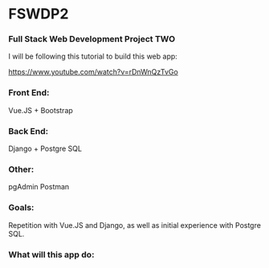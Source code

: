 # FSWDP2
### **Full Stack Web Development Project TWO**

I will be following this tutorial to build this web app: 

https://www.youtube.com/watch?v=rDnWnQzTvGo

### Front End: 
Vue.JS + Bootstrap

### Back End: 
Django + Postgre SQL

### Other:
pgAdmin
Postman

### Goals: 
Repetition with Vue.JS and Django, as well as initial experience with Postgre SQL.

### What will this app do:


